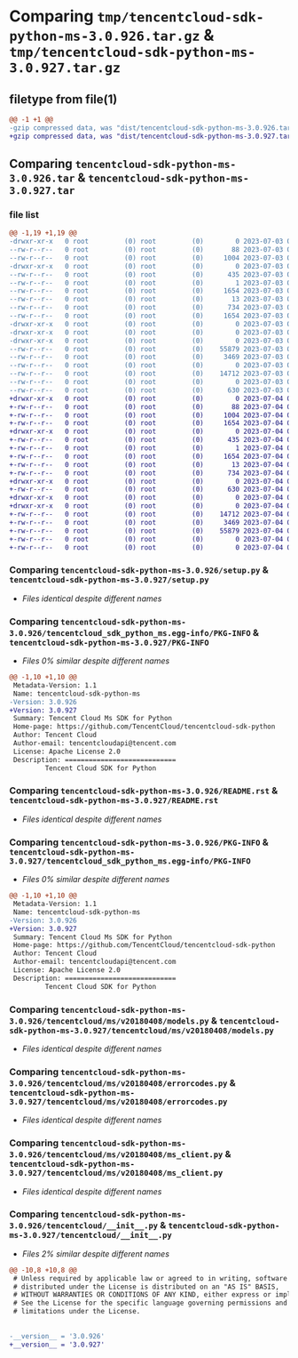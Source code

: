 # Comparing `tmp/tencentcloud-sdk-python-ms-3.0.926.tar.gz` & `tmp/tencentcloud-sdk-python-ms-3.0.927.tar.gz`

## filetype from file(1)

```diff
@@ -1 +1 @@
-gzip compressed data, was "dist/tencentcloud-sdk-python-ms-3.0.926.tar", last modified: Mon Jul  3 00:31:04 2023, max compression
+gzip compressed data, was "dist/tencentcloud-sdk-python-ms-3.0.927.tar", last modified: Tue Jul  4 00:26:16 2023, max compression
```

## Comparing `tencentcloud-sdk-python-ms-3.0.926.tar` & `tencentcloud-sdk-python-ms-3.0.927.tar`

### file list

```diff
@@ -1,19 +1,19 @@
-drwxr-xr-x   0 root         (0) root         (0)        0 2023-07-03 00:31:04.000000 tencentcloud-sdk-python-ms-3.0.926/
--rw-r--r--   0 root         (0) root         (0)       88 2023-07-03 00:31:04.000000 tencentcloud-sdk-python-ms-3.0.926/setup.cfg
--rw-r--r--   0 root         (0) root         (0)     1004 2023-07-03 00:31:04.000000 tencentcloud-sdk-python-ms-3.0.926/setup.py
-drwxr-xr-x   0 root         (0) root         (0)        0 2023-07-03 00:31:04.000000 tencentcloud-sdk-python-ms-3.0.926/tencentcloud_sdk_python_ms.egg-info/
--rw-r--r--   0 root         (0) root         (0)      435 2023-07-03 00:31:04.000000 tencentcloud-sdk-python-ms-3.0.926/tencentcloud_sdk_python_ms.egg-info/SOURCES.txt
--rw-r--r--   0 root         (0) root         (0)        1 2023-07-03 00:31:04.000000 tencentcloud-sdk-python-ms-3.0.926/tencentcloud_sdk_python_ms.egg-info/dependency_links.txt
--rw-r--r--   0 root         (0) root         (0)     1654 2023-07-03 00:31:04.000000 tencentcloud-sdk-python-ms-3.0.926/tencentcloud_sdk_python_ms.egg-info/PKG-INFO
--rw-r--r--   0 root         (0) root         (0)       13 2023-07-03 00:31:04.000000 tencentcloud-sdk-python-ms-3.0.926/tencentcloud_sdk_python_ms.egg-info/top_level.txt
--rw-r--r--   0 root         (0) root         (0)      734 2023-07-03 00:31:04.000000 tencentcloud-sdk-python-ms-3.0.926/README.rst
--rw-r--r--   0 root         (0) root         (0)     1654 2023-07-03 00:31:04.000000 tencentcloud-sdk-python-ms-3.0.926/PKG-INFO
-drwxr-xr-x   0 root         (0) root         (0)        0 2023-07-03 00:31:04.000000 tencentcloud-sdk-python-ms-3.0.926/tencentcloud/
-drwxr-xr-x   0 root         (0) root         (0)        0 2023-07-03 00:31:04.000000 tencentcloud-sdk-python-ms-3.0.926/tencentcloud/ms/
-drwxr-xr-x   0 root         (0) root         (0)        0 2023-07-03 00:31:04.000000 tencentcloud-sdk-python-ms-3.0.926/tencentcloud/ms/v20180408/
--rw-r--r--   0 root         (0) root         (0)    55879 2023-07-03 00:31:04.000000 tencentcloud-sdk-python-ms-3.0.926/tencentcloud/ms/v20180408/models.py
--rw-r--r--   0 root         (0) root         (0)     3469 2023-07-03 00:31:04.000000 tencentcloud-sdk-python-ms-3.0.926/tencentcloud/ms/v20180408/errorcodes.py
--rw-r--r--   0 root         (0) root         (0)        0 2023-07-03 00:31:04.000000 tencentcloud-sdk-python-ms-3.0.926/tencentcloud/ms/v20180408/__init__.py
--rw-r--r--   0 root         (0) root         (0)    14712 2023-07-03 00:31:04.000000 tencentcloud-sdk-python-ms-3.0.926/tencentcloud/ms/v20180408/ms_client.py
--rw-r--r--   0 root         (0) root         (0)        0 2023-07-03 00:31:04.000000 tencentcloud-sdk-python-ms-3.0.926/tencentcloud/ms/__init__.py
--rw-r--r--   0 root         (0) root         (0)      630 2023-07-03 00:31:04.000000 tencentcloud-sdk-python-ms-3.0.926/tencentcloud/__init__.py
+drwxr-xr-x   0 root         (0) root         (0)        0 2023-07-04 00:26:16.000000 tencentcloud-sdk-python-ms-3.0.927/
+-rw-r--r--   0 root         (0) root         (0)       88 2023-07-04 00:26:16.000000 tencentcloud-sdk-python-ms-3.0.927/setup.cfg
+-rw-r--r--   0 root         (0) root         (0)     1004 2023-07-04 00:26:16.000000 tencentcloud-sdk-python-ms-3.0.927/setup.py
+-rw-r--r--   0 root         (0) root         (0)     1654 2023-07-04 00:26:16.000000 tencentcloud-sdk-python-ms-3.0.927/PKG-INFO
+drwxr-xr-x   0 root         (0) root         (0)        0 2023-07-04 00:26:16.000000 tencentcloud-sdk-python-ms-3.0.927/tencentcloud_sdk_python_ms.egg-info/
+-rw-r--r--   0 root         (0) root         (0)      435 2023-07-04 00:26:16.000000 tencentcloud-sdk-python-ms-3.0.927/tencentcloud_sdk_python_ms.egg-info/SOURCES.txt
+-rw-r--r--   0 root         (0) root         (0)        1 2023-07-04 00:26:16.000000 tencentcloud-sdk-python-ms-3.0.927/tencentcloud_sdk_python_ms.egg-info/dependency_links.txt
+-rw-r--r--   0 root         (0) root         (0)     1654 2023-07-04 00:26:16.000000 tencentcloud-sdk-python-ms-3.0.927/tencentcloud_sdk_python_ms.egg-info/PKG-INFO
+-rw-r--r--   0 root         (0) root         (0)       13 2023-07-04 00:26:16.000000 tencentcloud-sdk-python-ms-3.0.927/tencentcloud_sdk_python_ms.egg-info/top_level.txt
+-rw-r--r--   0 root         (0) root         (0)      734 2023-07-04 00:26:16.000000 tencentcloud-sdk-python-ms-3.0.927/README.rst
+drwxr-xr-x   0 root         (0) root         (0)        0 2023-07-04 00:26:16.000000 tencentcloud-sdk-python-ms-3.0.927/tencentcloud/
+-rw-r--r--   0 root         (0) root         (0)      630 2023-07-04 00:26:16.000000 tencentcloud-sdk-python-ms-3.0.927/tencentcloud/__init__.py
+drwxr-xr-x   0 root         (0) root         (0)        0 2023-07-04 00:26:16.000000 tencentcloud-sdk-python-ms-3.0.927/tencentcloud/ms/
+drwxr-xr-x   0 root         (0) root         (0)        0 2023-07-04 00:26:16.000000 tencentcloud-sdk-python-ms-3.0.927/tencentcloud/ms/v20180408/
+-rw-r--r--   0 root         (0) root         (0)    14712 2023-07-04 00:26:16.000000 tencentcloud-sdk-python-ms-3.0.927/tencentcloud/ms/v20180408/ms_client.py
+-rw-r--r--   0 root         (0) root         (0)     3469 2023-07-04 00:26:16.000000 tencentcloud-sdk-python-ms-3.0.927/tencentcloud/ms/v20180408/errorcodes.py
+-rw-r--r--   0 root         (0) root         (0)    55879 2023-07-04 00:26:16.000000 tencentcloud-sdk-python-ms-3.0.927/tencentcloud/ms/v20180408/models.py
+-rw-r--r--   0 root         (0) root         (0)        0 2023-07-04 00:26:16.000000 tencentcloud-sdk-python-ms-3.0.927/tencentcloud/ms/v20180408/__init__.py
+-rw-r--r--   0 root         (0) root         (0)        0 2023-07-04 00:26:16.000000 tencentcloud-sdk-python-ms-3.0.927/tencentcloud/ms/__init__.py
```

### Comparing `tencentcloud-sdk-python-ms-3.0.926/setup.py` & `tencentcloud-sdk-python-ms-3.0.927/setup.py`

 * *Files identical despite different names*

### Comparing `tencentcloud-sdk-python-ms-3.0.926/tencentcloud_sdk_python_ms.egg-info/PKG-INFO` & `tencentcloud-sdk-python-ms-3.0.927/PKG-INFO`

 * *Files 0% similar despite different names*

```diff
@@ -1,10 +1,10 @@
 Metadata-Version: 1.1
 Name: tencentcloud-sdk-python-ms
-Version: 3.0.926
+Version: 3.0.927
 Summary: Tencent Cloud Ms SDK for Python
 Home-page: https://github.com/TencentCloud/tencentcloud-sdk-python
 Author: Tencent Cloud
 Author-email: tencentcloudapi@tencent.com
 License: Apache License 2.0
 Description: ============================
         Tencent Cloud SDK for Python
```

### Comparing `tencentcloud-sdk-python-ms-3.0.926/README.rst` & `tencentcloud-sdk-python-ms-3.0.927/README.rst`

 * *Files identical despite different names*

### Comparing `tencentcloud-sdk-python-ms-3.0.926/PKG-INFO` & `tencentcloud-sdk-python-ms-3.0.927/tencentcloud_sdk_python_ms.egg-info/PKG-INFO`

 * *Files 0% similar despite different names*

```diff
@@ -1,10 +1,10 @@
 Metadata-Version: 1.1
 Name: tencentcloud-sdk-python-ms
-Version: 3.0.926
+Version: 3.0.927
 Summary: Tencent Cloud Ms SDK for Python
 Home-page: https://github.com/TencentCloud/tencentcloud-sdk-python
 Author: Tencent Cloud
 Author-email: tencentcloudapi@tencent.com
 License: Apache License 2.0
 Description: ============================
         Tencent Cloud SDK for Python
```

### Comparing `tencentcloud-sdk-python-ms-3.0.926/tencentcloud/ms/v20180408/models.py` & `tencentcloud-sdk-python-ms-3.0.927/tencentcloud/ms/v20180408/models.py`

 * *Files identical despite different names*

### Comparing `tencentcloud-sdk-python-ms-3.0.926/tencentcloud/ms/v20180408/errorcodes.py` & `tencentcloud-sdk-python-ms-3.0.927/tencentcloud/ms/v20180408/errorcodes.py`

 * *Files identical despite different names*

### Comparing `tencentcloud-sdk-python-ms-3.0.926/tencentcloud/ms/v20180408/ms_client.py` & `tencentcloud-sdk-python-ms-3.0.927/tencentcloud/ms/v20180408/ms_client.py`

 * *Files identical despite different names*

### Comparing `tencentcloud-sdk-python-ms-3.0.926/tencentcloud/__init__.py` & `tencentcloud-sdk-python-ms-3.0.927/tencentcloud/__init__.py`

 * *Files 2% similar despite different names*

```diff
@@ -10,8 +10,8 @@
 # Unless required by applicable law or agreed to in writing, software
 # distributed under the License is distributed on an "AS IS" BASIS,
 # WITHOUT WARRANTIES OR CONDITIONS OF ANY KIND, either express or implied.
 # See the License for the specific language governing permissions and
 # limitations under the License.
 
 
-__version__ = '3.0.926'
+__version__ = '3.0.927'
```

